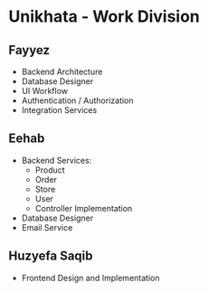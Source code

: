 # Unikhata - Work Division

## Fayyez
- Backend Architecture  
- Database Designer  
- UI Workflow  
- Authentication / Authorization  
- Integration Services  

## Eehab
- Backend Services:  
  - Product  
  - Order  
  - Store  
  - User  
  - Controller Implementation  
- Database Designer  
- Email Service  

## Huzyefa Saqib
- Frontend Design and Implementation

